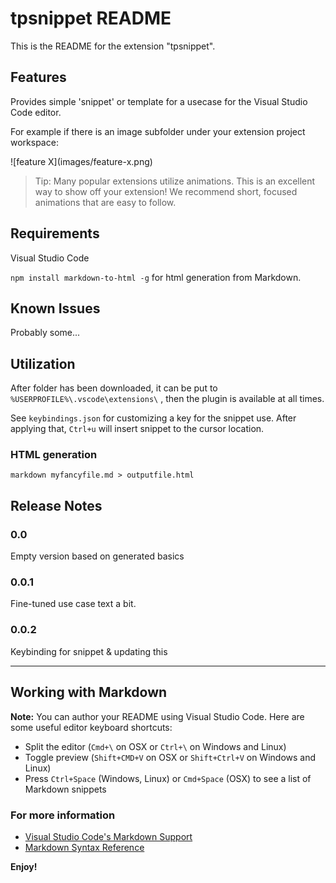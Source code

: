# tpsnippet README

This is the README for the extension "tpsnippet". 

## Features

Provides simple 'snippet' or template for a usecase for the Visual Studio Code editor.

For example if there is an image subfolder under your extension project workspace:

\!\[feature X\]\(images/feature-x.png\)

> Tip: Many popular extensions utilize animations. This is an excellent way to show off your extension! We recommend short, focused animations that are easy to follow.

## Requirements

Visual Studio Code 

`npm install markdown-to-html -g` for html generation from Markdown.


## Known Issues

Probably some... 

## Utilization

After folder has been downloaded, it can be put to `%USERPROFILE%\.vscode\extensions\`  , then the plugin is
available at all times.

See `keybindings.json` for customizing a key for the snippet use. After applying that, `Ctrl+u`
will insert snippet to the cursor location.

### HTML generation

    markdown myfancyfile.md > outputfile.html


## Release Notes


### 0.0

Empty version based on generated basics

### 0.0.1

Fine-tuned use case text a bit.

### 0.0.2

Keybinding for snippet & updating this

-----------------------------------------------------------------------------------------------------------

## Working with Markdown

**Note:** You can author your README using Visual Studio Code.  Here are some useful editor keyboard shortcuts:

* Split the editor (`Cmd+\` on OSX or `Ctrl+\` on Windows and Linux)
* Toggle preview (`Shift+CMD+V` on OSX or `Shift+Ctrl+V` on Windows and Linux)
* Press `Ctrl+Space` (Windows, Linux) or `Cmd+Space` (OSX) to see a list of Markdown snippets

### For more information

* [Visual Studio Code's Markdown Support](http://code.visualstudio.com/docs/languages/markdown)
* [Markdown Syntax Reference](https://help.github.com/articles/markdown-basics/)

**Enjoy!**
